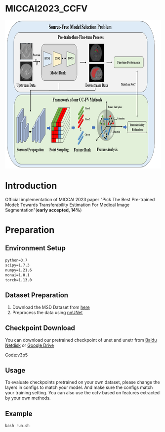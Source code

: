 # MICCAI2023_CCFV

<img src="Figs/Framework.png" width = "980" height = "480" alt="" align=center />

# Introduction

Official implementation of MICCAI 2023 paper "Pick The Best Pre-trained Model: Towards Transferability Estimation For Medical Image Segmentation"(**early accepted, 14%**)


# Preparation
## Environment Setup
    python=3.7
    scipy=1.7.3
    numpy=1.21.6
    monai=1.0.1
    torch=1.13.0

## Dataset Preparation
1. Download the MSD Dataset from [here](http://medicaldecathlon.com/)
2. Preprocess the data using [nnUNet](https://github.com/MIC-DKFZ/nnUNet)

## Checkpoint Download
You can download our pretrained checkpoint of unet
and unetr from [Baidu Netdisk](https://pan.baidu.com/s/1EU0CzI2XnvsfHj84Q7gzTw) or [Google Drive](https://drive.google.com/file/d/1TFQla-ByBt3JpbiVQgcMwXqTGQJ05r2H/view?usp=drive_link)

Code:v3p5

## Usage


To evaluate checkpoints pretrained on your own dataset, please change the layers in configs to match your model. And make sure the configs match your training setting. You can also use the ccfv based on features extracted by your own methods.

## Example
    bash run.sh

